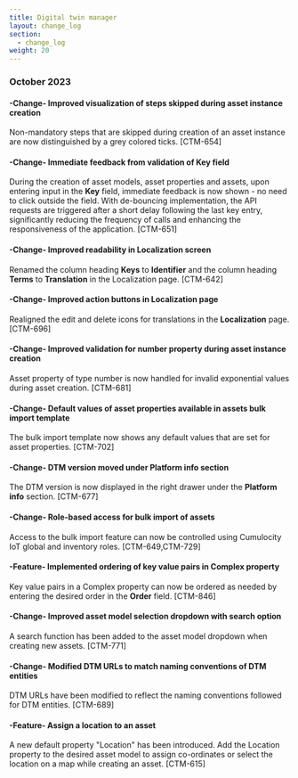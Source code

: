```yaml
---
title: Digital twin manager
layout: change_log
section:
  - change_log
weight: 20
---
```



### October 2023

#### -Change- Improved visualization of steps skipped during asset instance creation

Non-mandatory steps that are skipped during creation of an asset instance are now distinguished by a grey colored ticks. [CTM-654]

#### -Change- Immediate feedback from validation of Key field

During the creation of asset models, asset properties and assets, upon entering input in the **Key** field, immediate feedback is now shown - no need to click outside the field. With de-bouncing implementation, the API requests are triggered after a short delay following the last key entry, significantly reducing the frequency of calls and enhancing the responsiveness of the application. [CTM-651]

#### -Change- Improved readability in Localization screen

Renamed the column heading <b>Keys</b> to <b>Identifier</b> and the column heading <b>Terms</b> to <b>Translation</b> in the Localization page. [CTM-642]

#### -Change- Improved action buttons in Localization page

Realigned the edit and delete icons for translations in the <b>Localization</b> page. [CTM-696]

#### -Change- Improved validation for number property during asset instance creation

Asset property of type number is now handled for invalid exponential values during asset creation. [CTM-681]

#### -Change- Default values of asset properties available in assets bulk import template

The bulk import template now shows any default values that are set for asset properties. [CTM-702]

#### -Change- DTM version moved under Platform info section

The DTM version is now displayed in the right drawer under the **Platform info** section. [CTM-677]

#### -Change- Role-based access for bulk import of assets

Access to the bulk import feature can now be controlled using Cumulocity IoT global and inventory roles. [CTM-649,CTM-729]

#### -Feature- Implemented ordering of key value pairs in Complex property

Key value pairs in a Complex property can now be ordered as needed by entering the desired order in the **Order** field. [CTM-846]

#### -Change- Improved asset model selection dropdown with search option

A search function has been added to the asset model dropdown when creating new assets. [CTM-771]

#### -Change- Modified DTM URLs to match naming conventions of DTM entities

DTM URLs have been modified to reflect the naming conventions followed for DTM entities. [CTM-689]

#### -Feature- Assign a location to an asset

A new default property "Location" has been introduced. Add the Location property to the desired asset model to assign co-ordinates or select the location on a map while creating an asset. [CTM-615]